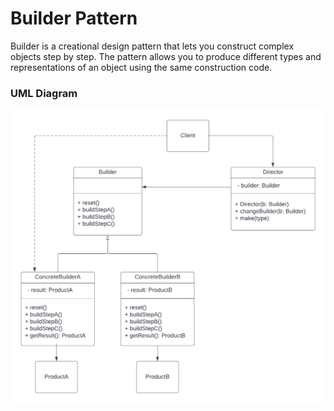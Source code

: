 # Builder Pattern
Builder is a creational design pattern that lets you construct complex objects step by step. The pattern allows you to produce different types and representations of an object using the same construction code.

### UML Diagram
![uml](../assets/builder.png)